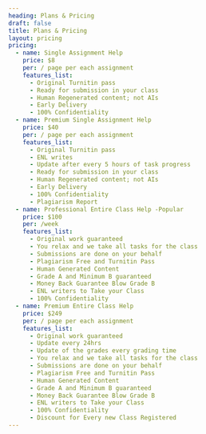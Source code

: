 ```yaml
---
heading: Plans & Pricing
draft: false
title: Plans & Pricing
layout: pricing
pricing:
  - name: Single Assignment Help
    price: $8
    per: / page per each assignment
    features_list:
      - Original Turnitin pass
      - Ready for submission in your class
      - Human Regenerated content; not AIs
      - Early Delivery
      - 100% Confidentiality
  - name: Premium Single Assignment Help
    price: $40
    per: / page per each assignment
    features_list:
      - Original Turnitin pass
      - ENL writes
      - Update after every 5 hours of task progress
      - Ready for submission in your class
      - Human Regenerated content; not AIs
      - Early Delivery
      - 100% Confidentiality
      - Plagiarism Report
  - name: Professional Entire Class Help -Popular
    price: $100
    per: /week
    features_list:
      - Original work guaranteed
      - You relax and we take all tasks for the class
      - Submissions are done on your behalf
      - Plagiarism Free and Turnitin Pass
      - Human Generated Content
      - Grade A and Minimum B guaranteed
      - Money Back Guarantee Blow Grade B
      - ENL writers to Take your Class
      - 100% Confidentiality
  - name: Premium Entire Class Help
    price: $249
    per: / page per each assignment
    features_list:
      - Original work guaranteed
      - Update every 24hrs
      - Update of the grades every grading time
      - You relax and we take all tasks for the class
      - Submissions are done on your behalf
      - Plagiarism Free and Turnitin Pass
      - Human Generated Content
      - Grade A and Minimum B guaranteed
      - Money Back Guarantee Blow Grade B
      - ENL writers to Take your Class
      - 100% Confidentiality
      - Discount for Every new Class Registered
---
```


